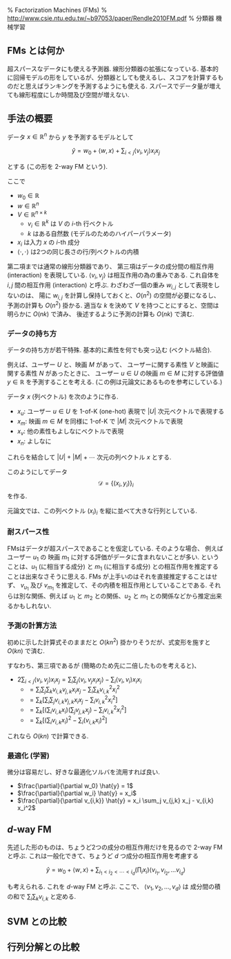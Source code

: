 % Factorization Machines (FMs)
% http://www.csie.ntu.edu.tw/~b97053/paper/Rendle2010FM.pdf
% 分類器 機械学習

## FMs とは何か

超スパースなデータにも使える予測器. 線形分類器の拡張になっている.
基本的に回帰モデルの形をしているが、分類器としても使えるし、スコアを計算するものだと思えばランキングを予測するようにも使える.
スパースでデータ量が増えても線形程度にしか時間及び空間が増えない.

## 手法の概要

データ $x \in \mathbb{R}^n$ から $y$ を予測するモデルとして

$$\hat{y} = w_0 + \langle w, x \rangle + \sum_{i < j} \langle v_i, v_j \rangle x_i x_j$$

とする (この形を 2-way FM という).

ここで

- $w_0 \in \mathbb{R}$
- $w \in \mathbb{R}^n$
- $V \in \mathbb{R}^{n \times k}$
    - $v_i \in \mathbb{R}^k$ は $V$ の $i$-th 行ベクトル
    - $k$ はある自然数 (モデルのためのハイパーパラメータ)
- $x_i$ は入力 $x$ の $i$-th 成分
- $\langle \cdot, \cdot \rangle$ は2つの同じ長さの行/列ベクトルの内積

第二項までは通常の線形分類器であり、
第三項はデータの成分間の相互作用 (interaction) を表現している.
$\langle v_i, v_j\rangle$ は相互作用の為の重みである.
これ自体を $i, j$ 間の相互作用 (interaction) と呼ぶ.
わざわざ一個の重み $w_{i,j}$ として表現をしないのは、
陽に $w_{i,j}$ を計算し保持しておくと、$O(n^2)$ の空間が必要になるし、予測の計算も $O(n^2)$ 掛かる.
適当な $k$ を決めて $V$ を持つことにすると、空間は明らかに $O(nk)$ で済み、
後述するように予測の計算も $O(nk)$ で済む.

### データの持ち方

データの持ち方が若干特殊.
基本的に素性を何でも突っ込む (ベクトル結合).

例えば、ユーザー $U$ と、映画 $M$ があって、
ユーザーに関する素性 $V$ と映画に関する素性 $N$ があったときに、
ユーザー $u \in U$ の映画 $m \in M$ に対する評価値 $y \in \mathbb{R}$ を予測することを考える.
(この例は元論文にあるものを参考にしている.)

データ $x$ (列ベクトル) を次のように作る.

- $x_u$: ユーザー $u \in U$ を 1-of-K (one-hot) 表現で $|U|$ 次元ベクトルで表現する
- $x_m$: 映画 $m \in M$ を同様に 1-of-K で $|M|$ 次元ベクトルで表現
- $x_v$: 他の素性もよしなにベクトルで表現
- $x_n$: よしなに

これらを結合して $|U|+|M|+\cdots$ 次元の列ベクトル $x$ とする.

このようにしてデータ
$$\mathcal{D} = \{ (x_i, y_i) \}_i$$
を作る.

元論文では、この列ベクトル $(x_i)_i$ を縦に並べて大きな行列としている.

### 耐スパース性

FMsはデータが超スパースであることを仮定している.
そのような場合、
例えばユーザー $u_1$ の 映画 $m_1$ に対する評価がデータに含まれないことが多い.
ということは、$u_1$ (に相当する成分) と $m_1$ (に相当する成分) との相互作用を推定することは出来なさそうに思える.
FMs が上手いのはそれを直接推定することはせず、
$v_{u_1}$ 及び $v_{m_1}$ を推定して、その内積を相互作用としていることである.
それらは別な関係、例えば $u_1$ と $m_2$ との関係、$u_2$ と $m_1$ との関係などから推定出来るかもしれない.

### 予測の計算方法

初めに示した計算式そのままだと $O(kn^2)$ 掛かりそうだが、式変形を施すと $O(kn)$ で済む.

すなわち、第三項であるが (簡略のため先に二倍したものを考えると)、

- $2 \sum_{i < j} \langle v_i, v_j \rangle x_i x_j = \sum_i \sum_j \langle v_i,v_j x_i x_j \rangle - \sum_i \langle v_i,v_i \rangle x_i x_i$
    - $= \sum_i \sum_j \sum_k v_{i,k} v_{j,k} x_i x_j - \sum_i \sum_k v_{i,k}^2 x_i^2$
    - $= \sum_k \left[ \sum_i \sum_j v_{i,k} v_{j,k} x_i x_j - \sum_i v_{i,k}^2 x_i^2 \right]$
    - $= \sum_k \left[ (\sum_i v_{i,k} x_i) (\sum_j v_{j,k} x_j) - \sum_i v_{i,k}^2 x_i^2 \right]$
    - $= \sum_k \left[ (\sum_i v_{i,k} x_i)^2 - \sum_i (v_{i,k} x_i)^2 \right]$

これなら $O(kn)$ で計算できる.

### 最適化 (学習)

微分は容易だし、好きな最適化ソルバを流用すれば良い.

- $\frac{\partial}{\partial w_0} \hat{y} = 1$
- $\frac{\partial}{\partial w_i} \hat{y} = x_i$
- $\frac{\partial}{\partial v_{i,k}} \hat{y} = x_i \sum_j v_{j,k} x_j - v_{i,k} x_i^2$

## $d$-way FM

先述した形のものは、ちょうど2つの成分の相互作用だけを見るので 2-way FM と呼ぶ.
これは一般化できて、ちょうど $d$ つ成分の相互作用を考慮する

$$\hat{y} = w_0 + \langle w, x \rangle + \sum_{i_1 < i_2 < \cdots < i_d} \left( \prod_i x_i \right) \langle v_{i_1}, v_{i_2}, \ldots v_{i_d} \rangle$$

も考えられる. これを $d$-way FM と呼ぶ.
ここで、
$\langle v_1,v_2,\ldots,v_d \rangle$ は
成分間の積の和で
$\sum_i \sum_k v_{i,k}$
と定める.

## SVM との比較

## 行列分解との比較

